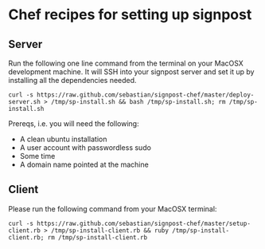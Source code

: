 # Chef recipes for setting up signpost

## Server

Run the following one line command from the terminal on your MacOSX
development machine.
It will SSH into your signpost server and set it up by installing all the
dependencies needed.

    curl -s https://raw.github.com/sebastian/signpost-chef/master/deploy-server.sh > /tmp/sp-install.sh && bash /tmp/sp-install.sh; rm /tmp/sp-install.sh


Prereqs, i.e. you will need the following:

- A clean ubuntu installation
- A user account with passwordless sudo
- Some time
- A domain name pointed at the machine


## Client

Please run the following command from your MacOSX terminal:

    curl -s https://raw.github.com/sebastian/signpost-chef/master/setup-client.rb > /tmp/sp-install-client.rb && ruby /tmp/sp-install-client.rb; rm /tmp/sp-install-client.rb
